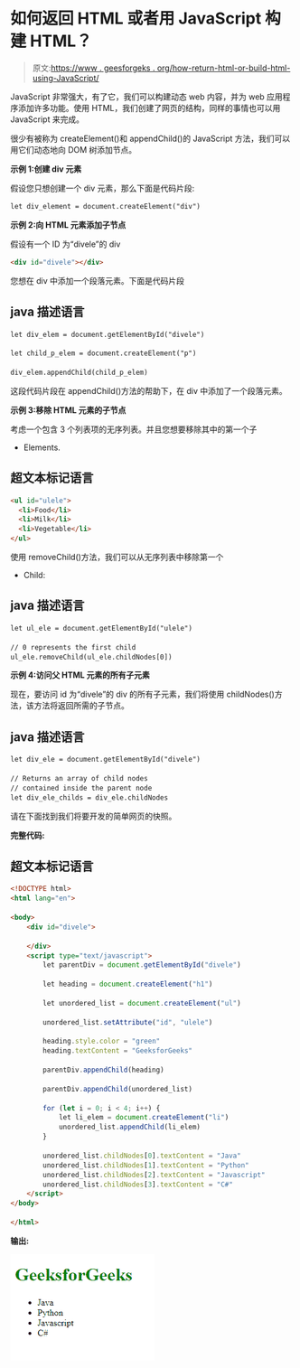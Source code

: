 # 如何返回 HTML 或者用 JavaScript 构建 HTML？

> 原文:[https://www . geesforgeks . org/how-return-html-or-build-html-using-JavaScript/](https://www.geeksforgeeks.org/how-to-return-html-or-build-html-using-javascript/)

JavaScript 非常强大，有了它，我们可以构建动态 web 内容，并为 web 应用程序添加许多功能。使用 HTML，我们创建了网页的结构，同样的事情也可以用 JavaScript 来完成。

很少有被称为 createElement()和 appendChild()的 JavaScript 方法，我们可以用它们动态地向 DOM 树添加节点。

**示例 1:创建 div 元素**

假设您只想创建一个 div 元素，那么下面是代码片段:

```html
let div_element = document.createElement("div")
```

**示例 2:向 HTML 元素添加子节点**

假设有一个 ID 为“divele”的 div

```html
<div id="divele"></div>
```

您想在 div 中添加一个段落元素。下面是代码片段

## java 描述语言

```html
let div_elem = document.getElementById("divele")

let child_p_elem = document.createElement("p")

div_elem.appendChild(child_p_elem)
```

这段代码片段在 appendChild()方法的帮助下，在 div 中添加了一个段落元素。

**示例 3:移除 HTML 元素的子节点**

考虑一个包含 3 个列表项的无序列表。并且您想要移除其中的第一个子

*   Elements.

## 超文本标记语言

```html
<ul id="ulele">
  <li>Food</li>
  <li>Milk</li>
  <li>Vegetable</li>
</ul>
```

使用 removeChild()方法，我们可以从无序列表中移除第一个

*   Child:

## java 描述语言

```html
let ul_ele = document.getElementById("ulele")

// 0 represents the first child
ul_ele.removeChild(ul_ele.childNodes[0])
```

**示例 4:访问父 HTML 元素的所有子元素**

现在，要访问 id 为“divele”的 div 的所有子元素，我们将使用 childNodes()方法，该方法将返回所需的子节点。

## java 描述语言

```html
let div_ele = document.getElementById("divele")

// Returns an array of child nodes
// contained inside the parent node
let div_ele_childs = div_ele.childNodes 
```

请在下面找到我们将要开发的简单网页的快照。

**完整代码:**

## 超文本标记语言

```html
<!DOCTYPE html>
<html lang="en">

<body>
    <div id="divele">

    </div>
    <script type="text/javascript">
        let parentDiv = document.getElementById("divele")

        let heading = document.createElement("h1")

        let unordered_list = document.createElement("ul")

        unordered_list.setAttribute("id", "ulele")

        heading.style.color = "green"
        heading.textContent = "GeeksforGeeks"

        parentDiv.appendChild(heading)

        parentDiv.appendChild(unordered_list)

        for (let i = 0; i < 4; i++) {
            let li_elem = document.createElement("li")
            unordered_list.appendChild(li_elem)
        }

        unordered_list.childNodes[0].textContent = "Java"
        unordered_list.childNodes[1].textContent = "Python"
        unordered_list.childNodes[2].textContent = "Javascript"
        unordered_list.childNodes[3].textContent = "C#"
    </script>
</body>

</html>
```

**输出:**

![](img/a285804360f14f7b35824b7a2654a520.png)